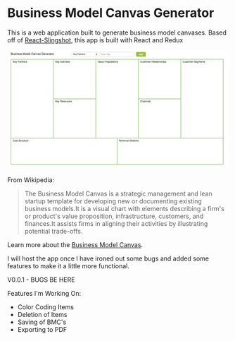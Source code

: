 # Business Model Canvas Generator

This is a web application built to generate business model canvases. Based off of [React-Slingshot](https://github.com/coryhouse/react-slingshot), this app is built with React and Redux

![](ss.png)

From Wikipedia:
> The Business Model Canvas is a strategic management and lean startup template for developing new or documenting existing business models.It is a visual chart with elements describing a firm's or product's value proposition, infrastructure, customers, and finances.It assists firms in aligning their activities by illustrating potential trade-offs.

Learn more about the [Business Model Canvas](http://www.businessmodelgeneration.com/canvas/bmc).

I will host the app once I have ironed out some bugs and added some features to make it a little more functional. 

V0.0.1 - BUGS BE HERE

Features I'm Working On:
+ Color Coding Items
+ Deletion of Items
+ Saving of BMC's
+ Exporting to PDF
    
